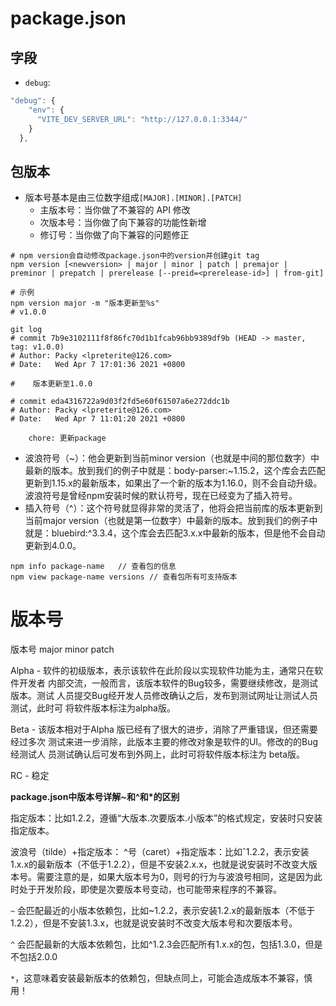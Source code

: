 # package.json

## 字段

- `debug`:
```js
"debug": {
    "env": {
      "VITE_DEV_SERVER_URL": "http://127.0.0.1:3344/"
    }
  },
```

## 包版本

- 版本号基本是由三位数字组成`[MAJOR].[MINOR].[PATCH]`
  - 主版本号：当你做了不兼容的 API 修改
  - 次版本号：当你做了向下兼容的功能性新增
  - 修订号：当你做了向下兼容的问题修正
```shell
# npm version会自动修改package.json中的version并创建git tag
npm version [<newversion> | major | minor | patch | premajor | preminor | prepatch | prerelease [--preid=<prerelease-id>] | from-git]

# 示例
npm version major -m "版本更新至%s"
# v1.0.0

git log
# commit 7b9e3102111f8f86fc70d1b1fcab96bb9389df9b (HEAD -> master, tag: v1.0.0)
# Author: Packy <lpreterite@126.com>
# Date:   Wed Apr 7 17:01:36 2021 +0800

#    版本更新至1.0.0

# commit eda4316722a9d03f2fd5e60f61507a6e272ddc1b
# Author: Packy <lpreterite@126.com>
# Date:   Wed Apr 7 11:01:20 2021 +0800

    chore: 更新package

```
- 波浪符号（~）：他会更新到当前minor version（也就是中间的那位数字）中最新的版本。放到我们的例子中就是：body-parser:~1.15.2，这个库会去匹配更新到1.15.x的最新版本，如果出了一个新的版本为1.16.0，则不会自动升级。波浪符号是曾经npm安装时候的默认符号，现在已经变为了插入符号。
- 插入符号（^）：这个符号就显得非常的灵活了，他将会把当前库的版本更新到当前major version（也就是第一位数字）中最新的版本。放到我们的例子中就是：bluebird:^3.3.4，这个库会去匹配3.x.x中最新的版本，但是他不会自动更新到4.0.0。

```shell
npm info package-name   // 查看包的信息
npm view package-name versions // 查看包所有可支持版本
```


# 版本号

版本号 major minor patch

Alpha - 软件的初级版本，表示该软件在此阶段以实现软件功能为主，通常只在软件开发者 内部交流，一般而言，该版本软件的Bug较多，需要继续修改，是测试版本。测试 人员提交Bug经开发人员修改确认之后，发布到测试网址让测试人员测试，此时可 将软件版本标注为alpha版。

Beta - 该版本相对于Alpha 版已经有了很大的进步，消除了严重错误，但还需要经过多次 测试来进一步消除，此版本主要的修改对象是软件的UI。修改的的Bug 经测试人 员测试确认后可发布到外网上，此时可将软件版本标注为 beta版。

RC - 稳定


**package.json中版本号详解~和^和*的区别**

指定版本：比如1.2.2，遵循“大版本.次要版本.小版本”的格式规定，安装时只安装指定版本。

波浪号（tilde）+指定版本：
^号（caret）+指定版本：比如ˆ1.2.2，表示安装1.x.x的最新版本（不低于1.2.2），但是不安装2.x.x，也就是说安装时不改变大版本号。需要注意的是，如果大版本号为0，则号的行为与波浪号相同，这是因为此时处于开发阶段，即使是次要版本号变动，也可能带来程序的不兼容。

`~` 会匹配最近的小版本依赖包，比如~1.2.2，表示安装1.2.x的最新版本（不低于1.2.2），但是不安装1.3.x，也就是说安装时不改变大版本号和次要版本号。

`^` 会匹配最新的大版本依赖包，比如^1.2.3会匹配所有1.x.x的包，包括1.3.0，但是不包括2.0.0

`*`，这意味着安装最新版本的依赖包，但缺点同上，可能会造成版本不兼容，慎用！
